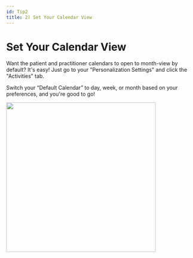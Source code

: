 ```yaml
---
id: Tip2
title: 2) Set Your Calendar View
---
```


# Set Your Calendar View

Want the patient and practitioner calendars to open to month-view by default? It's easy! Just go to your "Personalization Settings" and click the "Activities" tab. 

Switch your “Default Calendar” to day, week, or month based on your preferences, and you're good to go!

<img src ='/img/TT2.gif' width='400'/> 